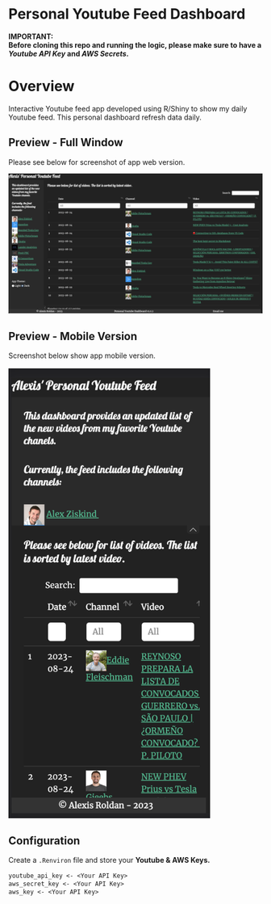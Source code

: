 # Personal Youtube Feed Dashboard

**IMPORTANT:**
<br>
**Before cloning this repo and running the logic, please make sure to have a *Youtube API Key* and *AWS Secrets*.**

# Overview
Interactive Youtube feed app developed using R/Shiny to show my daily Youtube feed. This personal dashboard refresh data daily.

## Preview - Full Window
<!-- <img src="figs/GTP_Assistant_Shiny_App.png" alt="GTP Example Full"> -->
Please see below for screenshot of app web version.

![Personal Youtube Feed Dashboard - Web Version](figs/personal_yt_dashboard_web.png)

## Preview - Mobile Version
Screenshot below show app mobile version.
<br>
<br>
<img width="400px" src="figs/personal_yt_dashboard_mobile.png" alt="Personal Youtube Feed Dashboard - Mobile Version">

## Configuration
Create a `.Renviron` file and store your **Youtube & AWS Keys.**
```shell
youtube_api_key <- <Your API Key>
aws_secret_key <- <Your API Key>
aws_key <- <Your API Key>
```

